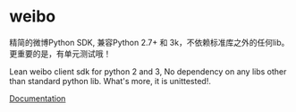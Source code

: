 weibo
=====

精简的微博Python SDK, 兼容Python 2.7+ 和 3k，不依赖标准库之外的任何lib。
更重要的是，有单元测试哦！

Lean weibo client sdk for python 2 and 3, No dependency on any libs other than standard python lib.
What's more, it is unittested!.

[Documentation](https://github.com/dlutxx/weibo/blob/master/weibo.py)
